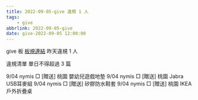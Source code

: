 ```yaml
---
title: 2022-09-05-give 違規 1 人
tags:
    - give
abbrlink: 2022-09-05-give
date: give-2022-09-05 12:00:00
---
```

give 板 [板規連結](https://www.ptt.cc/bbs/give/M.1612495900.A.C32.html)
昨天違規 1 人
<!-- more -->

違規清單
單日不得超過 3 篇

9/04 nymis □ [贈送] 桃園 嬰幼兒遊戲地墊
9/04 nymis □ [贈送] 桃園 Jabra USB耳麥組
9/04 nymis □ [贈送] 矽膠防水鞋套
9/04 nymis □ [贈送] 桃園 IKEA 戶外折疊桌